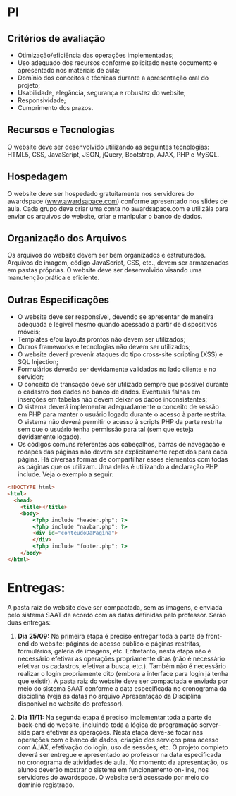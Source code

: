 # PI

## Critérios de avaliação
* Otimização/eficiência das operações implementadas;
* Uso adequado dos recursos conforme solicitado neste documento e apresentado nos materiais de aula;
* Domínio dos conceitos e técnicas durante a apresentação oral do projeto;
* Usabilidade, elegância, segurança e robustez do website;
* Responsividade;
* Cumprimento dos prazos.

## Recursos e Tecnologias
O website deve ser desenvolvido utilizando as seguintes tecnologias: HTML5, CSS, JavaScript, JSON, jQuery, Bootstrap, AJAX, PHP e MySQL.

## Hospedagem
O website deve ser hospedado gratuitamente nos servidores do awardspace (www.awardsapace.com) conforme apresentado nos slides de aula. Cada grupo deve criar uma conta no awardsapace.com e utilizála para enviar os arquivos do website, criar e manipular o banco de dados.

## Organização dos Arquivos
Os arquivos do website devem ser bem organizados e estruturados. Arquivos de imagem, código JavaScript, CSS, etc., devem ser armazenados em pastas próprias. O website deve ser desenvolvido visando uma manutenção prática e eficiente.

## Outras Especificações

* O website deve ser responsível, devendo se apresentar de maneira adequada e legível mesmo quando acessado a partir de dispositivos móveis;
* Templates e/ou layouts prontos não devem ser utilizados;
* Outros frameworks e tecnologias não devem ser utilizados;
* O website deverá prevenir ataques do tipo cross-site scripting (XSS) e SQL Injection;
* Formulários deverão ser devidamente validados no lado cliente e no servidor;
* O conceito de transação deve ser utilizado sempre que possível durante o cadastro dos dados no banco de dados. Eventuais falhas em inserções em tabelas não devem deixar os dados inconsistentes;
* O sistema deverá implementar adequadamente o conceito de sessão em PHP para manter o usuário logado durante o acesso à parte restrita. O sistema não deverá permitir o acesso à scripts PHP da parte restrita sem que o usuário tenha permissão para tal (sem que esteja devidamente logado).
* Os códigos comuns referentes aos cabeçalhos, barras de navegação e rodapés das páginas não devem ser explicitamente repetidos para cada página. Há diversas formas de compartilhar esses elementos com todas as páginas que os utilizam. Uma delas é utilizando a declaração PHP include. Veja o exemplo a seguir:

```html
<!DOCTYPE html>
<html>
  <head>
    <title></title>
    <body>
        <?php include "header.php"; ?>
        <?php include "navbar.php"; ?>
        <div id="conteudoDaPagina">
        </div>
        <?php include "footer.php"; ?>
    </body>
</html>
```

# Entregas:
A pasta raiz do website deve ser compactada, sem as imagens, e enviada pelo sistema
SAAT de acordo com as datas definidas pelo professor. Serão duas entregas:

1. **Dia 25/09:** Na primeira etapa é preciso entregar toda a parte de front-end do website: páginas de acesso
público e páginas restritas, formulários, galeria de imagens, etc. Entretanto, nesta etapa não é
necessário efetivar as operações propriamente ditas (não é necessário efetivar os cadastros,
efetivar a busca, etc.). Também não é necessário realizar o login propriamente dito (embora a
interface para login já tenha que existir). A pasta raiz do website deve ser compactada e enviada
por meio do sistema SAAT conforme a data especificada no cronograma da disciplina (veja as
datas no arquivo Apresentação da Disciplina disponível no website do professor).

2. **Dia 11/11:** Na segunda etapa é preciso implementar toda a parte de back-end do website, incluindo toda a
lógica de programação server-side para efetivar as operações. Nesta etapa deve-se focar nas
operações com o banco de dados, criação dos serviços para acesso com AJAX, efetivação do login,
uso de sessões, etc. O projeto completo deverá ser entregue e apresentado ao professor na data
especificada no cronograma de atividades de aula. No momento da apresentação, os alunos
deverão mostrar o sistema em funcionamento on-line, nos servidores do awardspace. O website
será acessado por meio do domínio registrado.
